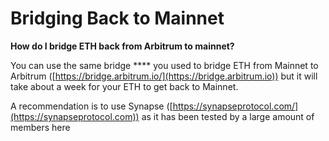 # Bridging Back to Mainnet

**How do I bridge ETH back from Arbitrum to mainnet?**

You can use the same bridge **** you used to bridge ETH from Mainnet to Arbitrum ([https://bridge.arbitrum.io/](https://bridge.arbitrum.io)) but it will take about a week for your ETH to get back to Mainnet.&#x20;

A recommendation is to use Synapse ([https://synapseprotocol.com/](https://synapseprotocol.com)) as it has been tested by a large amount of members here
